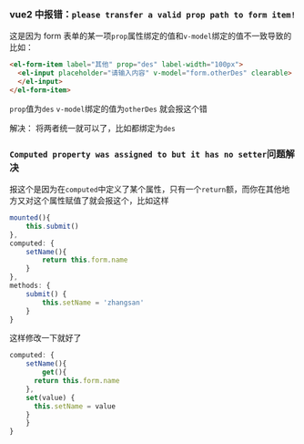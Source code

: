 ### vue2 中报错：`please transfer a valid prop path to form item!`

这是因为 form 表单的某一项`prop`属性绑定的值和`v-model`绑定的值不一致导致的比如：

```html
<el-form-item label="其他" prop="des" label-width="100px">
  <el-input placeholder="请输入内容" v-model="form.otherDes" clearable>
  </el-input>
</el-form-item>
```

`prop`值为`des`
`v-model`绑定的值为`otherDes`
就会报这个错

解决：
将两者统一就可以了，比如都绑定为`des`

### `Computed property was assigned to but it has no setter`问题解决

报这个是因为在`computed`中定义了某个属性，只有一个`return`额，而你在其他地方又对这个属性赋值了就会报这个，比如这样

```js
mounted(){
    this.submit()
},
computed: {
	setName(){
		return this.form.name
	}
},
methods: {
	submit() {
		this.setName = 'zhangsan'
	}
}
```

这样修改一下就好了

```js
computed: {
	setName(){
		get(){
      return this.form.name
    },
    set(value) {
      this.setName = value
    }
	}
}
```
